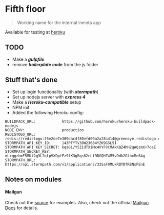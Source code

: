 # Fifth floor

> Working name for the internal Inmeta app

Available for testing at [heroku](http://fifthfloor.herokuapp.com/)

## TODO

 - Make a ___gulpfile___
 - remove ___boilerplate code___ from the js folder

## Stuff that's done

 - Set up login functionality (with ___stormpath___)
 - Set up nodejs server with ___express 4___
 - Make a ___Heroku-compatible___ setup 
 - NPM init
 - Added the following Heroku config:
 
```
BUILDPACK_URL:            https://github.com/heroku/heroku-buildpack-nodejs
NODE_ENV:                 production
REDISTOGO_URL:            redis://redistogo:26e2de7e309dac4f80efd09a2a28a414@greeneye.redistogo.com:9409/
STORMPATH_API_KEY_ID:     143PTYTV38W23684YZK9GSL5I
STORMPATH_API_KEY_SECRET: kqsGi/Y5Z1dTXiMx4VYF9CMAkKQZ4hH2qAQzmX+7ceE
STORMPATH_SECRET_KEY:     mLxqgzhmFRMKt2g3L2qlpVXDpfFz9lK3gBqs62cLf9DGQHZ4M5v9dk2GtbxMn64g
STORMPATH_URL:            https://api.stormpath.com/v1/applications/33SaF0MLkRQTDTRBNsPEnE
```

## Notes on modules

#### Mailgun
Check out the [source](https://github.com/shz/node-mailgun) for examples. Also, check out the official [Mailgun Docs](http://documentation.mailgun.net/Documentation/DetailedDocsAndAPIReference#Message_Templates) for details.


